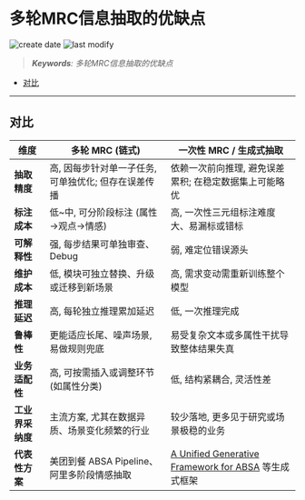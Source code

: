 多轮MRC信息抽取的优缺点
===
<!--START_SECTION:badge-->

![create date](https://img.shields.io/static/v1?label=create%20date&message=2025-08-23&label_color=gray&color=lightsteelblue&style=flat-square)
![last modify](https://img.shields.io/static/v1?label=last%20modify&message=2025-08-24%2017%3A30%3A57&label_color=gray&color=thistle&style=flat-square)

<!--END_SECTION:badge-->
<!--info
date: 2025-08-23 23:05:36
top: false
draft: true
hidden: true
level: 0
tag: []
-->

<!--START_SECTION:keywords-->
> ***Keywords**: 多轮MRC信息抽取的优缺点*
<!--END_SECTION:keywords-->

<!--START_SECTION:paper_title-->
<!--END_SECTION:paper_title-->

<!--START_SECTION:toc-->
- [对比](#对比)
<!--END_SECTION:toc-->

---

## 对比

| 维度 | 多轮 MRC (链式) | 一次性 MRC / 生成式抽取 |
|------|-----------------|------------------------|
| **抽取精度** | 高, 因每步针对单一子任务, 可单独优化; 但存在误差传播 | 依赖一次前向推理, 避免误差累积; 在稳定数据集上可能略优 |
| **标注成本** | 低~中, 可分阶段标注 (属性→观点→情感) | 高, 一次性三元组标注难度大、易漏标或错标 |
| **可解释性** | 强, 每步结果可单独审查、Debug | 弱, 难定位错误源头 |
| **维护成本** | 低, 模块可独立替换、升级或迁移到新场景 | 高, 需求变动需重新训练整个模型 |
| **推理延迟** | 高, 每轮独立推理累加延迟 | 低, 一次推理完成 |
| **鲁棒性** | 更能适应长尾、噪声场景, 易做规则兜底 | 易受复杂文本或多属性干扰导致整体结果失真 |
| **业务适配性** | 高, 可按需插入或调整环节 (如属性分类) | 低, 结构紧耦合, 灵活性差 |
| **工业界采纳度** | 主流方案, 尤其在数据异质、场景变化频繁的行业 | 较少落地, 更多见于研究或场景极稳的业务 |
| **代表性方案** | 美团到餐 ABSA Pipeline、阿里多阶段情感抽取 | [A Unified Generative Framework for ABSA](https://arxiv.org/abs/2106.04300) 等生成式框架 |